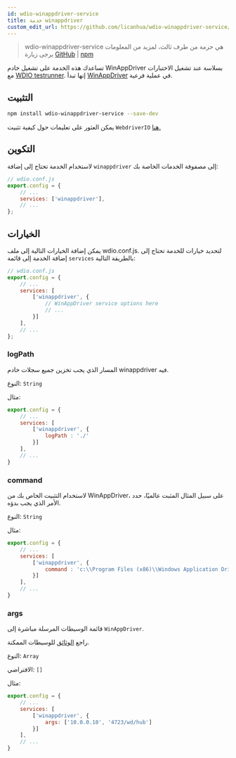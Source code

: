 ```yaml
---
id: wdio-winappdriver-service
title: خدمة winappdriver
custom_edit_url: https://github.com/licanhua/wdio-winappdriver-service/edit/main/README.md
---
```



> wdio-winappdriver-service هي حزمة من طرف ثالث، لمزيد من المعلومات يرجى زيارة [GitHub](https://github.com/licanhua/wdio-winappdriver-service) | [npm](https://www.npmjs.com/package/wdio-winappdriver-service)

تساعدك هذه الخدمة على تشغيل خادم WinAppDriver بسلاسة عند تشغيل الاختبارات مع [WDIO testrunner](https://webdriver.io/guide/testrunner/gettingstarted.html). إنها تبدأ [WinAppDriver](https://github.com/Microsoft/WinAppDriver) في عملية فرعية.

## التثبيت

```bash
npm install wdio-winappdriver-service --save-dev
```

يمكن العثور على تعليمات حول كيفية تثبيت `WebdriverIO` [هنا.](https://webdriver.io/docs/gettingstarted.html)

## التكوين

لاستخدام الخدمة تحتاج إلى إضافة `winappdriver` إلى مصفوفة الخدمات الخاصة بك:

```js
// wdio.conf.js
export.config = {
    // ...
    services: ['winappdriver'],
    // ...
};
```

## الخيارات

يمكن إضافة الخيارات التالية إلى ملف wdio.conf.js. لتحديد خيارات للخدمة تحتاج إلى إضافة الخدمة إلى قائمة `services` بالطريقة التالية:

```js
// wdio.conf.js
export.config = {
    // ...
    services: [
        ['winappdriver', {
            // WinAppDriver service options here
            // ...
        }]
    ],
    // ...
};
```

### logPath

المسار الذي يجب تخزين جميع سجلات خادم winappdriver فيه.

النوع: `String`

مثال:

```js
export.config = {
    // ...
    services: [
        ['winappdriver', {
            logPath : './'
        }]
    ],
    // ...
}
```

### command

لاستخدام التثبيت الخاص بك من WinAppDriver، على سبيل المثال المثبت عالميًا، حدد الأمر الذي يجب بدؤه.

النوع: `String`

مثال:

```js
export.config = {
    // ...
    services: [
        ['winappdriver', {
            command : 'c:\\Program Files (x86)\\Windows Application Driver\\WinAppDriver.exe'
        }]
    ],
    // ...
}
```

### args

قائمة الوسيطات المرسلة مباشرة إلى `WinAppDriver`.

راجع [الوثائق](https://github.com/Microsoft/WinAppDriver) للوسيطات الممكنة.

النوع: `Array`

الافتراضي: `[]`

مثال:

```js
export.config = {
    // ...
    services: [
        ['winappdriver', {
            args: ['10.0.0.10', '4723/wd/hub']
        }]
    ],
    // ...
}
```